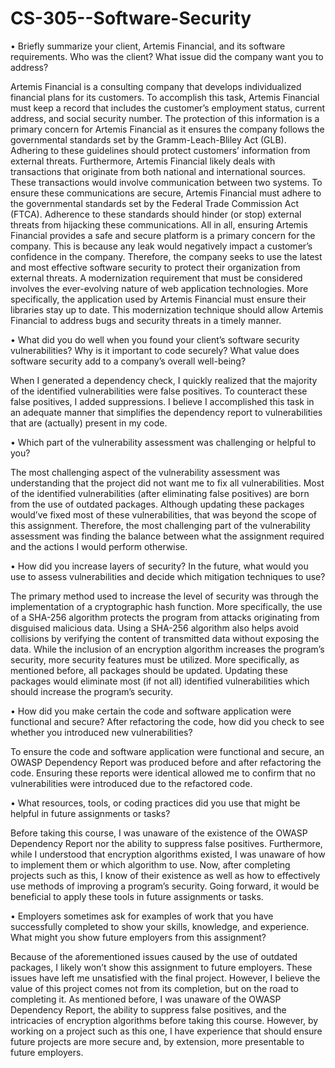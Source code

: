 # CS-305--Software-Security

•	Briefly summarize your client, Artemis Financial, and its software requirements. Who was the client? What issue did the company want you to address?

Artemis Financial is a consulting company that develops individualized financial plans for its customers. To accomplish this task, Artemis Financial must keep a record that includes the customer’s employment status, current address, and social security number. The protection of this information is a primary concern for Artemis Financial as it ensures the company follows the governmental standards set by the Gramm-Leach-Bliley Act (GLB). Adhering to these guidelines should protect customers’ information from external threats. Furthermore, Artemis Financial likely deals with transactions that originate from both national and international sources. These transactions would involve communication between two systems. To ensure these communications are secure, Artemis Financial must adhere to the governmental standards set by the Federal Trade Commission Act (FTCA). Adherence to these standards should hinder (or stop) external threats from hijacking these communications. All in all, ensuring Artemis Financial provides a safe and secure platform is a primary concern for the company. This is because any leak would negatively impact a customer’s confidence in the company. Therefore, the company seeks to use the latest and most effective software security to protect their organization from external threats. A modernization requirement that must be considered involves the ever-evolving nature of web application technologies. More specifically, the application used by Artemis Financial must ensure their libraries stay up to date. This modernization technique should allow Artemis Financial to address bugs and security threats in a timely manner.


•	What did you do well when you found your client’s software security vulnerabilities? Why is it important to code securely? What value does software security add to a company’s overall well-being?

When I generated a dependency check, I quickly realized that the majority of the identified vulnerabilities were false positives. To counteract these false positives, I added suppressions. I believe I accomplished this task in an adequate manner that simplifies the dependency report to vulnerabilities that are (actually) present in my code.


•	Which part of the vulnerability assessment was challenging or helpful to you?

The most challenging aspect of the vulnerability assessment was understanding that the project did not want me to fix all vulnerabilities. Most of the identified vulnerabilities (after eliminating false positives) are born from the use of outdated packages. Although updating these packages would’ve fixed most of these vulnerabilities, that was beyond the scope of this assignment. Therefore, the most challenging part of the vulnerability assessment was finding the balance between what the assignment required and the actions I would perform otherwise.


•	How did you increase layers of security? In the future, what would you use to assess vulnerabilities and decide which mitigation techniques to use?

The primary method used to increase the level of security was through the implementation of a cryptographic hash function. More specifically, the use of a SHA-256 algorithm protects the program from attacks originating from disguised malicious data. Using a SHA-256 algorithm also helps avoid collisions by verifying the content of transmitted data without exposing the data. While the inclusion of an encryption algorithm increases the program’s security, more security features must be utilized. More specifically, as mentioned before, all packages should be updated. Updating these packages would eliminate most (if not all) identified vulnerabilities which should increase the program’s security.


•	How did you make certain the code and software application were functional and secure? After refactoring the code, how did you check to see whether you introduced new vulnerabilities?

To ensure the code and software application were functional and secure, an OWASP Dependency Report was produced before and after refactoring the code. Ensuring these reports were identical allowed me to confirm that no vulnerabilities were introduced due to the refactored code.


•	What resources, tools, or coding practices did you use that might be helpful in future assignments or tasks?

Before taking this course, I was unaware of the existence of the OWASP Dependency Report nor the ability to suppress false positives. Furthermore, while I understood that encryption algorithms existed, I was unaware of how to implement them or which algorithm to use. Now, after completing projects such as this, I know of their existence as well as how to effectively use methods of improving a program’s security. Going forward, it would be beneficial to apply these tools in future assignments or tasks.


•	Employers sometimes ask for examples of work that you have successfully completed to show your skills, knowledge, and experience. What might you show future employers from this assignment?

Because of the aforementioned issues caused by the use of outdated packages, I likely won’t show this assignment to future employers. These issues have left me unsatisfied with the final project. However, I believe the value of this project comes not from its completion, but on the road to completing it. As mentioned before, I was unaware of the OWASP Dependency Report, the ability to suppress false positives, and the intricacies of encryption algorithms before taking this course. However, by working on a project such as this one, I have experience that should ensure future projects are more secure and, by extension, more presentable to future employers.
